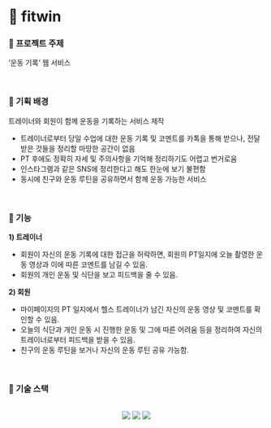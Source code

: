 # 👥 fitwin

### 👟 프로젝트 주제
‘운동 기록‘ 웹 서비스

<br/>

### 👟 기획 배경
트레이너와 회원이 함께 운동을 기록하는 서비스 제작
- 트레이너로부터 당일 수업에 대한 운동 기록 및 코멘트를 카톡을 통해 받으나, 전달 받은 것들을 정리할 마땅한 공간이 없음
- PT 후에도 정확히 자세 및 주의사항을 기억해 정리하기도 어렵고 번거로움
- 인스타그램과 같은 SNS에 정리한다고 해도 한눈에 보기 불편함
- 동시에 친구와 운동 루틴을 공유하면서 함께 운동 가능한 서비스

<br/>

### 👟 기능
**1) 트레이너**

- 회원이 자신의 운동 기록에 대한 접근을 허락하면, 회원의 PT일지에 오늘 촬영한 운동 영상과 이에 따른 코멘트를 남길 수 있음.
- 회원의 개인 운동 및 식단을 보고 피드백을 줄 수 있음.

**2) 회원**

- 마이페이지의 PT 일지에서 헬스 트레이너가 남긴 자신의 운동 영상 및 코멘트를 확인할 수 있음.
- 오늘의 식단과 개인 운동 시 진행한 운동 및 그에 따른 어려움 등을 정리하여 자신의 트레이너로부터 피드백을 받을 수 있음.
- 친구의 운동 루틴을 보거나 자신의 운동 루틴 공유 가능함.

<br/>

### 🔧 기술 스택
<div align=center> 
<br>
    <img src="https://img.shields.io/badge/Spring Boot-6DB33F?style=for-the-badge&logo=Spring Boot&logoColor=white"> 
      <img src="https://img.shields.io/badge/mysql-4479A1?style=for-the-badge&logo=mysql&logoColor=white"> 
    <img src="https://img.shields.io/badge/java-007396?style=for-the-badge&logo=java&logoColor=white">
<br>
    
</div>
<br>
